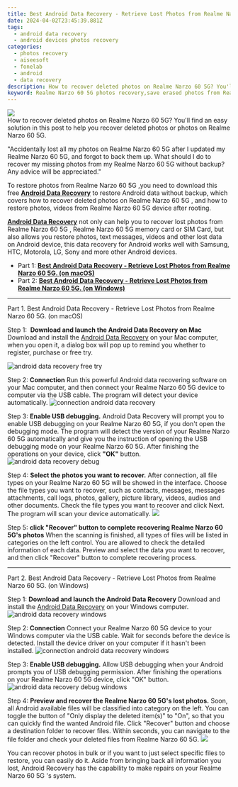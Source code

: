 ```yaml
---
title: Best Android Data Recovery - Retrieve Lost Photos from Realme Narzo 60 5G.
date: 2024-04-02T23:45:39.881Z
tags: 
  - android data recovery
  - android devices photos recovery
categories: 
  - photos recovery
  - aiseesoft
  - fonelab
  - android
  - data recovery
description: How to recover deleted photos on Realme Narzo 60 5G? You'll find an easy solution in this post to help you recover deleted photos or photos on Realme Narzo 60 5G.
keyword: Realme Narzo 60 5G photos recovery,save erased photos from Realme Narzo 60 5G,android photos retrieval,recover lost photos from Realme Narzo 60 5G,retrieve wiped photos Realme Narzo 60 5G,unerase photos,Realme Narzo 60 5G issues with photos deleted,Realme Narzo 60 5G photos recovery software,how to get back deleted photos Realme Narzo 60 5G phone,Realme Narzo 60 5G retrieve deleted photos,how to retrieve deleted photos from my Realme Narzo 60 5G
---
```


<img src="https://img0mobiles.techidaily.com/images/best-assets/devices/realme/realme-narzo-60-5g/5.jpg" class="atpl-imgstyle"  />

<div class="atpl-content atpl-for-fonelab-android recover-photos">

<div class="atpl-post-description-part-1">
How to recover deleted photos on Realme Narzo 60 5G? You'll find an easy solution in this post to help you recover deleted photos or photos on Realme Narzo 60 5G.
</div>



<div class="atpl-post-description-part-2">
<div class="tpl-content-sub-paragraph-normal">
  <p>
    "Accidentally lost all my photos on Realme Narzo 60 5G after I updated my Realme Narzo 60 5G, and forgot to back them up. What should I do to recover my missing photos from my Realme Narzo 60 5G without backup? Any advice will be appreciated."
  </p>
</div>
</div>

<div class="atpl-post-description-part-3">
<div class="tpl-content-sub-paragraph-content">
  <p>
    To restore photos from Realme Narzo 60 5G ,you need to download this free <a href="https://tools.techidaily.com/aiseesoft-android-data-recovery/" target="_blank" rel="noopener"><strong>Android Data Recovery</strong></a> to restore Android data without backup, which covers how to recover deleted photos on Realme Narzo 60 5G , and how to restore photos, videos from Realme Narzo 60 5G device after rooting.
  </p>
</div>

<div class="tpl-content-sub-paragraph-content">
  <p>
    <a href="https://tools.techidaily.com/aiseesoft-android-data-recovery/" target="_blank" rel="noopener"><strong>Android Data Recovery</strong></a> not only can help you to recover lost photos from Realme Narzo 60 5G , Realme Narzo 60 5G memory card or SIM Card, but also allows you restore photos, text messages, videos and other lost data on Android device, this data recovery for Android works well with Samsung, HTC, Motorola, LG, Sony and more other Android devices.
  </p>
</div>
</div>

<ul>
  <li>Part 1: <strong><a href="#p1"> Best Android Data Recovery - Retrieve Lost Photos from Realme Narzo 60 5G.  (on macOS)</a></strong></li>
  <li>Part 2: <strong><a href="#p2"> Best Android Data Recovery - Retrieve Lost Photos from Realme Narzo 60 5G.  (on Windows)</a></strong></li>
</ul>




<!-- Part 1 -->
<a id="p1" name="p1" ></a><hr>

<div>
  <span class="atpl-step-part-style">Part 1. Best Android Data Recovery - Retrieve Lost Photos from Realme Narzo 60 5G. (on macOS)</span>
</div>  

<span class="atpl-stepstyle-a"><span>Step 1: </span></span> <strong>Download and launch the Android Data Recovery on Mac</strong>
Download and install the <a href="https://tools.techidaily.com/aiseesoft-android-data-recovery/" target="_blank" rel="noopener">Android Data Recovery</a> on your Mac computer, when you open it, a dialog box will pop up to remind you whether to register, purchase or free try.

<img src="https://tools.techidaily.com/images/apps/aiseesoft/android-data-recovery/mac-free-try.png" class="atpl-imgstyle" alt="android data recovery free try" />

<span class="atpl-stepstyle-a"><span>Step 2: </span></span> <strong>Connection</strong>
Run this powerful Android data recovering software on your Mac computer, and then connect your Realme Narzo 60 5G device to computer via the USB cable. The program will detect your device automatically.
<img src="https://tools.techidaily.com/images/apps/aiseesoft/android-data-recovery/mac-connection-interface.jpg" class="atpl-imgstyle" alt="connection android data recovery" />

<span class="atpl-stepstyle-a"><span>Step 3: </span></span> <strong>Enable USB debugging.</strong>
Android Data Recovery will prompt you to enable USB debugging on your Realme Narzo 60 5G, if you don't open the debugging mode. The program will detect the version of your Realme Narzo 60 5G automatically and give you the instruction of opening the USB debugging mode on your Realme Narzo 60 5G. After finishing the operations on your device, click <strong>"OK"</strong> button.
<img src="https://tools.techidaily.com/images/apps/aiseesoft/android-data-recovery/mac-android-usb-debug.jpg"  class="atpl-imgstyle" alt="android data recovery debug" />

<span class="atpl-stepstyle-a"><span>Step 4: </span></span> <strong>Select the photos you want to recover.</strong>
After connection, all file types on your Realme Narzo 60 5G will be showed in the interface. Choose the file types you want to recover, such as contacts, messages, messages attachments, call logs, photos, gallery, picture library, videos, audios and other documents. Check the file types you want to recover and click Next. The program will scan your device automatically.
<img src="https://tools.techidaily.com/images/apps/aiseesoft/android-data-recovery/mac-choose-type-photos.jpg" class="atpl-imgstyle"  />

<span class="atpl-stepstyle-a"><span>Step 5: </span></span> <strong>click "Recover" button to  complete recovering Realme Narzo 60 5G's photos</strong>
When the scanning is finished, all types of files will be listed in categories on the left control. You are allowed to check the detailed information of each data. Preview and select the data you want to recover, and then click "Recover" button to complete recovering process.


<a id="p2" name="p2"></a><hr>

<!-- Part 2 -->
<div>
  <span class="atpl-step-part-style">Part 2. Best Android Data Recovery - Retrieve Lost Photos from Realme Narzo 60 5G. (on Windows)</span>
</div>

<span class="atpl-stepstyle-a"><span>Step 1: </span></span> <strong>Download and launch the Android Data Recovery</strong>
Download and install the <a href="https://tools.techidaily.com/aiseesoft-android-data-recovery/" target="_blank" rel="noopener">Android Data Recovery</a> on your Windows computer.
<img src="https://tools.techidaily.com/images/apps/aiseesoft/android-data-recovery/win-start-interface.png"  class="atpl-imgstyle" alt="android data recovery windows" />

<span class="atpl-stepstyle-a"><span>Step 2: </span></span> <strong>Connection</strong>
Connect your Realme Narzo 60 5G device to your Windows computer via the USB cable. Wait for seconds before the device is detected. Install the device driver on your computer if it hasn't been installed.
<img src="https://tools.techidaily.com/images/apps/aiseesoft/android-data-recovery/win-connection-interface.png" class="atpl-imgstyle" alt="connection android data recovery windows" />

<span class="atpl-stepstyle-a"><span>Step 3: </span></span> <strong>Enable USB debugging.</strong>
Allow USB debugging when your Android prompts you of USB debugging permission. After finishing the operations on your Realme Narzo 60 5G device, click "OK" button.
<img src="https://tools.techidaily.com/images/apps/aiseesoft/android-data-recovery/win-android-usb-debug.png" class="atpl-imgstyle" alt="android data recovery debug windows" />

<span class="atpl-stepstyle-a"><span>Step 4: </span></span> <strong>Preview and recover the Realme Narzo 60 5G's lost photos.</strong>
Soon, all Android available files will be classified into category on the left. You can toggle the button of "Only display the deleted item(s)" to "On", so that you can quickly find the wanted Android file. Click "Recover" button and choose a destination folder to recover files. Within seconds, you can navigate to the file folder and check your deleted files from Realme Narzo 60 5G.
<img src="https://tools.techidaily.com/images/apps/aiseesoft/android-data-recovery/win-recover-photos.png" class="atpl-imgstyle"  />

<div class="atpl-post-description-part-4">
<div class="tpl-content-sub-paragraph-normal">
    <p>
        You can recover photos in bulk or if you want to just select specific files to restore, you can easily do it. Aside from bringing back all information you lost, Android Recovery has the capability to make repairs on your Realme Narzo 60 5G 's system.
    </p>
</div>
</div>

<ins class="adsbygoogle"
     style="display:block"
     data-ad-client="ca-pub-7571918770474297"
     data-ad-slot="8358498916"
     data-ad-format="auto"
     data-full-width-responsive="true"></ins>



</div>